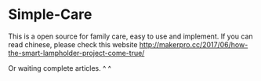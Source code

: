 # Simple-Care
This is a open source for family care, easy to use and implement.
If you can read chinese, please check this website http://makerpro.cc/2017/06/how-the-smart-lampholder-project-come-true/

Or waiting complete articles. ^ ^ 
